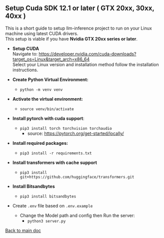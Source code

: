 ## Setup Cuda SDK 12.1 or later ( GTX 20xx, 30xx, 40xx )
This is a short guide to setup llm-inference project to run on your Linux machine using latest CUDA drivers. \
This setup is viable if you have **Nvidia GTX 20xx series or later**.

- **Setup CUDA** \
Navigate to: https://developer.nvidia.com/cuda-downloads?target_os=Linux&target_arch=x86_64 \
Select your Linux version and installation method follow the installation instructions.


- **Create Python Virtual Environment:**
  - `python -m venv venv`


- **Activate the virtual environment:**
  - `source venv/bin/activate`


- **Install pytorch with cuda support**: 
  - `pip3 install torch torchvision torchaudio`
    - source: https://pytorch.org/get-started/locally/ 
   

- **Install required packages:** 
  - `pip3 install -r requirements.txt`


- **Install transformers with cache support**
  - `pip3 install git+https://github.com/huggingface/transformers.git`


- **Install Bitsandbytes**
  - `pip3 install bitsandbytes`


- Create `.env` file based on `.env.example`
  - Change the Model path and config then Run the server:
    - `python3 server.py`

[Back to main doc](../README.md)
